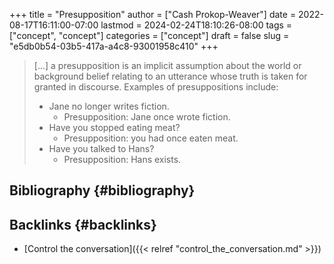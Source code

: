 +++
title = "Presupposition"
author = ["Cash Prokop-Weaver"]
date = 2022-08-17T16:11:00-07:00
lastmod = 2024-02-24T18:10:26-08:00
tags = ["concept", "concept"]
categories = ["concept"]
draft = false
slug = "e5db0b54-03b5-417a-a4c8-93001958c410"
+++

> [...] a presupposition is an implicit assumption about the world or background belief relating to an utterance whose truth is taken for granted in discourse. Examples of presuppositions include:
>
> -   Jane no longer writes fiction.
>     -   Presupposition: Jane once wrote fiction.
> -   Have you stopped eating meat?
>     -   Presupposition: you had once eaten meat.
> -   Have you talked to Hans?
>     -   Presupposition: Hans exists.


## Bibliography {#bibliography}

<style>.csl-entry{text-indent: -1.5em; margin-left: 1.5em;}</style><div class="csl-bib-body">
</div>


## Backlinks {#backlinks}

-   [Control the conversation]({{< relref "control_the_conversation.md" >}})
